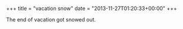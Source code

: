+++
title = "vacation snow"
date = "2013-11-27T01:20:33+00:00"
+++

The end of vacation got snowed out.
			